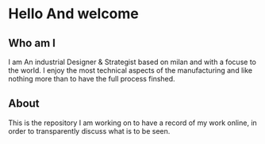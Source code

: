 # Hello And welcome

## Who am I

I am An industrial Designer & Strategist based on milan and with a focuse to the world.
I enjoy the most technical aspects of the manufacturing and like nothing more than to have the full process finshed.
## About

This is the repository I am working on to have a record of my work online, in order to transparently discuss what is to be seen.

